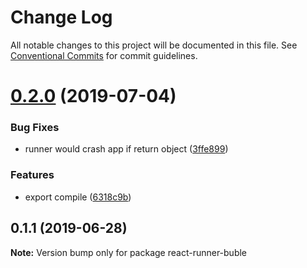 # Change Log

All notable changes to this project will be documented in this file.
See [Conventional Commits](https://conventionalcommits.org) for commit guidelines.

# [0.2.0](https://github.com/nihgwu/react-runner/compare/react-runner-buble@0.1.1...react-runner-buble@0.2.0) (2019-07-04)


### Bug Fixes

* runner would crash app if return object ([3ffe899](https://github.com/nihgwu/react-runner/commit/3ffe899))


### Features

* export compile ([6318c9b](https://github.com/nihgwu/react-runner/commit/6318c9b))





## 0.1.1 (2019-06-28)

**Note:** Version bump only for package react-runner-buble
